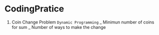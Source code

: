 # CodingPratice

1. Coin Change Problem
   `Dynamic Programming`
   _ Minimun number of coins for sum
   _ Number of ways to make the change
